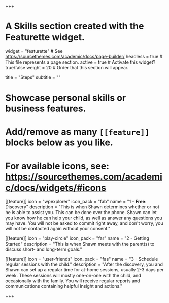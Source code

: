 +++
# A Skills section created with the Featurette widget.
widget = "featurette"  # See https://sourcethemes.com/academic/docs/page-builder/
headless = true  # This file represents a page section.
active = true  # Activate this widget? true/false
weight = 20  # Order that this section will appear.

title = "Steps"
subtitle = ""

# Showcase personal skills or business features.
# 
# Add/remove as many `[[feature]]` blocks below as you like.
# 
# For available icons, see: https://sourcethemes.com/academic/docs/widgets/#icons

[[feature]]
  icon = "wpexplorer"
  icon_pack = "fab"
  name = "1 - __Free__: Discovery"
  description = "This is when Shawn determines whether or not he is able to assist you. This can be done over the phone. Shawn can let you know how he can help your child, as well as answer any questions you may have. You will not be asked to commit right away, and don't worry, you will not be contacted again without your consent."
  
[[feature]]
  icon = "play-circle"
  icon_pack = "far"
  name = "2 - Getting Started"
  description = "This is when Shawn meets with the parent(s) to discuss short- and long-term goals."  
  
[[feature]]
  icon = "user-friends"
  icon_pack = "fas"
  name = "3 - Schedule regular sessions with the child."
  description = "After the discovery, you and Shawn can set up a regular time for at-home sessions, usually 2-3 days per week. These sessions will mostly one-on-one with the child, and occasionally with the family. You will receive regular reports and communications containing helpful insight and actions."

+++
